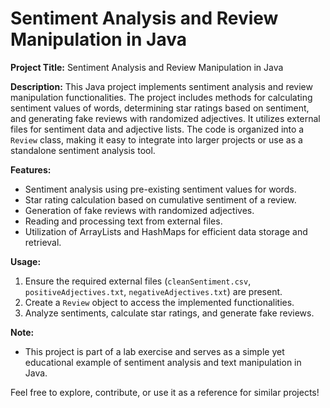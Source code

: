 # Sentiment Analysis and Review Manipulation in Java

**Project Title:** Sentiment Analysis and Review Manipulation in Java

**Description:**
This Java project implements sentiment analysis and review manipulation functionalities. The project includes methods for calculating sentiment values of words, determining star ratings based on sentiment, and generating fake reviews with randomized adjectives. It utilizes external files for sentiment data and adjective lists. The code is organized into a `Review` class, making it easy to integrate into larger projects or use as a standalone sentiment analysis tool.

**Features:**
- Sentiment analysis using pre-existing sentiment values for words.
- Star rating calculation based on cumulative sentiment of a review.
- Generation of fake reviews with randomized adjectives.
- Reading and processing text from external files.
- Utilization of ArrayLists and HashMaps for efficient data storage and retrieval.

**Usage:**
1. Ensure the required external files (`cleanSentiment.csv`, `positiveAdjectives.txt`, `negativeAdjectives.txt`) are present.
2. Create a `Review` object to access the implemented functionalities.
3. Analyze sentiments, calculate star ratings, and generate fake reviews.

**Note:** 
- This project is part of a lab exercise and serves as a simple yet educational example of sentiment analysis and text manipulation in Java.

Feel free to explore, contribute, or use it as a reference for similar projects!

